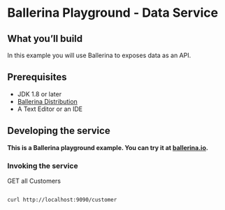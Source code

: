 # Ballerina Playground - Data Service  
 
 
 ## <a name="what-you-build"></a> What you’ll build 
 
 In this example you will use Ballerina to exposes data as an API. 
  
 ## <a name="pre-req"></a> Prerequisites
 - JDK 1.8 or later
 - [Ballerina Distribution](https://github.com/ballerina-lang/ballerina/blob/master/docs/quick-tour.md)
 - A Text Editor or an IDE 
 
 ## <a name="developing-service"></a> Developing the service 
 
 **This is a Ballerina playground example. You can try it at  [ballerina.io](https://ballerina.io).**


 
 ### <a name="invoking"></a> Invoking the service

GET all Customers 

``` 

curl http://localhost:9090/customer

```